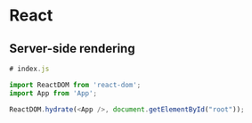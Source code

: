 # React

## Server-side rendering

```javascript
# index.js

import ReactDOM from 'react-dom';
import App from 'App';

ReactDOM.hydrate(<App />, document.getElementById("root"));
```